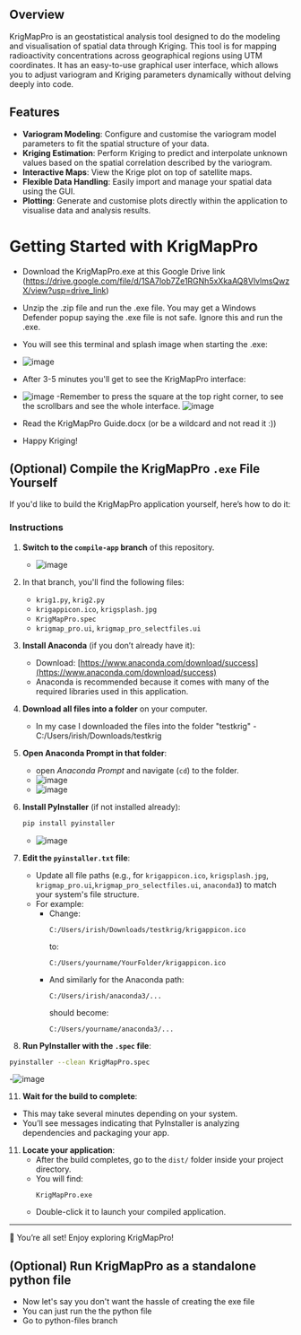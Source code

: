 

## Overview
KrigMapPro is an geostatistical analysis tool designed to do the modeling and visualisation of spatial data through Kriging. This tool is for mapping radioactivity concentrations across geographical regions using UTM coordinates. It has an easy-to-use graphical user interface, which allows you to adjust variogram and Kriging parameters dynamically without delving deeply into code.

## Features
- **Variogram Modeling**: Configure and customise the variogram model parameters to fit the spatial structure of your data.
- **Kriging Estimation**: Perform Kriging to predict and interpolate unknown values based on the spatial correlation described by the variogram.
- **Interactive Maps**: View the Krige plot on top of satellite maps.
- **Flexible Data Handling**: Easily import and manage your spatial data using the GUI.
- **Plotting**: Generate and customise plots directly within the application to visualise data and analysis results.

# Getting Started with KrigMapPro
- Download the KrigMapPro.exe at this Google Drive link (https://drive.google.com/file/d/1SA7lob7Ze1RGNh5xXkaAQ8VlvlmsQwzX/view?usp=drive_link)
- Unzip the .zip file and run the .exe file. You may get a Windows Defender popup saying the .exe file is not safe. Ignore this and run the .exe.
- You will see this terminal and splash image when starting the .exe:
- ![image](https://github.com/user-attachments/assets/af96c652-592a-4844-84d9-dc45fe187db8)
- After 3-5 minutes you'll get to see the KrigMapPro interface:
- ![image](https://github.com/user-attachments/assets/5ee64f48-4bce-447a-a5fa-61355bc7344c)
-Remember to press the square at the top right corner, to see the scrollbars and see the whole interface.
![image](https://github.com/user-attachments/assets/2c25fba2-9d1e-47cc-913f-3bce6d267e3c)

- Read the KrigMapPro Guide.docx (or be a wildcard and not read it :)) 
- Happy Kriging!


## (Optional) Compile the KrigMapPro `.exe` File Yourself

If you'd like to build the KrigMapPro application yourself, here’s how to do it:

### Instructions

1. **Switch to the `compile-app` branch** of this repository.
   - ![image](https://github.com/user-attachments/assets/3bdeee22-d634-42b1-8812-6d483bc391ab)


3. In that branch, you'll find the following files:
   - `krig1.py`, `krig2.py`
   - `krigappicon.ico`, `krigsplash.jpg`
   - `KrigMapPro.spec`
   - `krigmap_pro.ui`, `krigmap_pro_selectfiles.ui`

4. **Install Anaconda** (if you don’t already have it):
   - Download: [https://www.anaconda.com/download/success](https://www.anaconda.com/download/success)
   - Anaconda is recommended because it comes with many of the required libraries used in this application.

5. **Download all files into a  folder** on your computer.
   - In my case I downloaded the files into the folder "testkrig" -  C:/Users/irish/Downloads/testkrig

7. **Open Anaconda Prompt in that folder**:
   - open *Anaconda Prompt* and navigate (`cd`) to the folder.
   - ![image](https://github.com/user-attachments/assets/68567d10-424e-4853-aa25-a9ffbc5ffe93)
   - ![image](https://github.com/user-attachments/assets/974a10e9-9e45-4336-b5f9-3384f9a655aa)


8. **Install PyInstaller** (if not installed already):
   ```bash
   pip install pyinstaller
   ```
   - ![image](https://github.com/user-attachments/assets/37d34e35-ba5f-4440-b13c-12b5c52941d6)


9. **Edit the `pyinstaller.txt` file**:
   - Update all file paths (e.g., for `krigappicon.ico`, `krigsplash.jpg`, `krigmap_pro.ui`,`krigmap_pro_selectfiles.ui`, `anaconda3`) to match your system's file structure.
   - For example:
     - Change:
       ```
       C:/Users/irish/Downloads/testkrig/krigappicon.ico
       ```
       to:
       ```
       C:/Users/yourname/YourFolder/krigappicon.ico
       ```
     - And similarly for the Anaconda path:
       ```
       C:/Users/irish/anaconda3/...
       ```
       should become:
       ```
       C:/Users/yourname/anaconda3/...
       ```

10. **Run PyInstaller with the `.spec` file**:
   ```bash
   pyinstaller --clean KrigMapPro.spec
   ```
-![image](https://github.com/user-attachments/assets/d64640ca-5f66-475e-a3c4-361048345bea)


11. **Wait for the build to complete**:
   - This may take several minutes depending on your system.
   - You’ll see messages indicating that PyInstaller is analyzing dependencies and packaging your app.

11. **Locate your application**:
    - After the build completes, go to the `dist/` folder inside your project directory.
    - You will find:
      ```
      KrigMapPro.exe
      ```
    - Double-click it to launch your compiled application.

---

🎉 You’re all set! Enjoy exploring KrigMapPro!







## (Optional) Run KrigMapPro as a standalone python file
- Now let's say you don't want the hassle of creating the exe file
- You can just run the the python file
- Go to python-files branch
